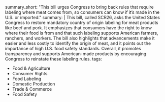 summary_short: "This bill urges Congress to bring back rules that require labeling where meat comes from, so consumers can know if it’s made in the U.S. or imported."
summary: |
  This bill, called SCR26, asks the United States Congress to restore mandatory country of origin labeling for meat products like beef and pork. It emphasizes that consumers have the right to know where their food is from and that such labeling supports American farmers, ranchers, and workers. The bill also highlights that advancements make it easier and less costly to identify the origin of meat, and it points out the importance of high U.S. food safety standards. Overall, it promotes transparency and supports American-made products by encouraging Congress to reinstate these labeling rules.
tags:
  - Food & Agriculture
  - Consumer Rights
  - Food Labeling
  - Domestic Production
  - Trade & Commerce
  - Food Safety

